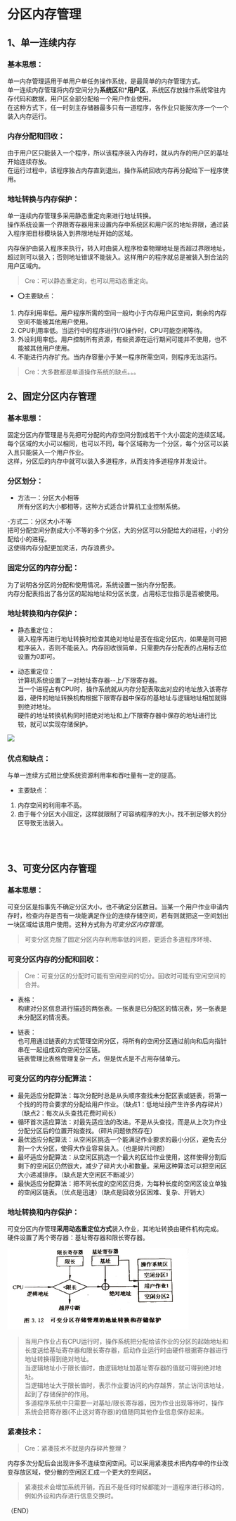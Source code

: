 # 分区内存管理    

## 1、单一连续内存    

### 基本思想：    

单一内存管理适用于单用户单任务操作系统，是最简单的内存管理方式。    
单一连续内存管理将内存空间分为**系统区**和***用户区**，系统区存放操作系统常驻内存代码和数据，用户区全部分配给一个用户作业使用。    
在这种方式下，任一时刻主存储器最多只有一道程序，各作业只能按次序一个一个装入内存运行。    

### 内存分配和回收：    

由于用户区只能装入一个程序，所以该程序装入内存时，就从内存的用户区的基址开始连续存放。    
在运行过程中，该程序独占内存直到退出，操作系统回收内存再分配给下一程序使用。    

### 地址转换与内存保护：    
单一连续内存管理多采用静态重定向来进行地址转换。    
操作系统设置一个界限寄存器用来设置内存中系统区和用户区的地址界限，通过装入程序把目标模块装入到界限地址开始的区域。    

内存保护由装入程序来执行，转入时由装入程序检查物理地址是否超过界限地址，超过则可以装入；否则地址错误不能装入。这样用户的程序就总是被装入到合法的用户区域内。    

> Cre：可以静态重定向，也可以用动态重定向。    

- ⭕主要缺点：    
1. 内存利用率低。用户程序所需的空间一般均小于内存用户区空间，剩余的内存空间不能被其他用户使用。    
2. CPU利用率低。当运行中的程序进行I/O操作时，CPU可能空闲等待。    
3. 外设利用率低。用户控制所有资源，有些资源在运行期间可能并不使用，也不能被其他用户使用。    
4. 不能进行内存扩充。当内存容量小于某一程序所需空间，则程序无法运行。    

> Cre：大多数都是单道操作系统的缺点。。。    

## 2、固定分区内存管理    

### 基本思想：  

固定分区内存管理是与先把可分配的内存空间分割成若干个大小固定的连续区域。    
每个区域的大小可以相同，也可以不同，每个区域称为一个分区，每个分区可以装入且只能装入一个用户作业。    
这样，分区后的内存中就可以装入多道程序，从而支持多道程序并发设计。    

### 分区划分：    

- 方法一：分区大小相等    
所有分区的大小都相等，这种方式适合计算机工业控制系统。    

-方式二：分区大小不等    
把可分配空间分割成大小不等的多个分区，大的分区可以分配给大的进程，小的分配给小的进程。    
这使得内存分配更加灵活，内存浪费少。    

### 固定分区的内存分配：    

为了说明各分区的分配和使用情况，系统设置一张内存分配表。    
内存分配表指出了各分区的起始地址和分区长度，占用标志位指示是否被使用。    

### 地址转换和内存保护：    

- 静态重定位：    
装入程序再进行地址转换时检查其绝对地址是否在指定分区内，如果是则可把程序装入，否则不能装入。内存回收很简单，只需要内存分配表的占用标志位设置为0即可。    

- 动态重定位：    
计算机系统设置了一对地址寄存器--上/下限寄存器。    
当一个进程占有CPU时，操作系统就从内存分配表取出对应的地址放入该寄存器，硬件的地址转换机构根据下限寄存器中保存的基地址与逻辑地址相加就得到绝对地址。    
硬件的地址转换机构同时把绝对地址和上/下限寄存器中保存的地址进行比较，就可以实现存储保护。    

<img src="Images/AddressTrans_Fixed.png.png" />  

### 优点和缺点：    

与单一连续方式相比使系统资源利用率和吞吐量有一定的提高。    

- 主要缺点：    
1. 内存空间的利用率不高。    
2. 由于每个分区大小固定，这样就限制了可容纳程序的大小，找不到足够大的分区导致无法装入。    




<br />
<br />

## 3、可变分区内存管理    

### 基本思想：    

可变分区是指事先不确定分区大小，也不确定分区数目。当某一个用户作业申请内存时，检查内存是否有一块能满足作业的连续存储空间，若有则就把这一空间划出一块区域给该用户使用。这种方式称为*可变分区内存管理*。    

> 可变分区克服了固定分区内存利用率低的问题，更适合多道程序环境、    

### 可变分区内存的分配和回收：    

> Cre：可变分区的分配时可能有空闲空间的切分。回收时可能有空闲空间的合并。      

- 表格：    
构建对分区信息进行描述的两张表。一张表是已分配区的情况表，另一张表是未分配区的情况表。    

- 链表：    
也可用通过链表的方式管理空闲分区，将所有的空闲分区通过前向和后向指针串在一起组成双向空闲分区链。    
链表管理比表格管理复杂一点，但是优点是不占用存储单元。    

### 可变分区的内存分配算法：    

- 最先适应分配算法：每次分配时总是从头顺序查找未分配区表或链表，将第一个找的的符合要求的分配给用户作业。（缺点1：低地址段产生许多内存碎片）（缺点2：每次从头查找花费时间长）      
- 循环首次适应算法：对最先适应法的改进。不是从头查找，而是从上次为作业分配分区后的位置开始查找。（碎片问题依然存在）    
- 最优适应分配算法：从空闲区挑选一个能满足作业要求的最小分区，避免去分割一个大分区，使得大作业容易装入。（也是碎片问题）    
- 最坏适应分配算法：从空闲区挑选一个最大的区给作业使用，这样使得分割后剩下的空闲区仍然很大，减少了碎片大小和数量。采用这种算法可以把空闲区大小递减排序。（缺点是大空闲区不断减少）    
- 最快适应分配算法：把不同长度的空闲区归类，为每种长度的空闲区设立单独的空闲区链表。（优点是迅速）（缺点是回收分区困难、复杂、开销大）    

### 地址转换和内存保护：    

可变分区内存管理**采用动态重定位方式**装入作业，其地址转换由硬件机构完成。    
硬件设置了两个寄存器：基址寄存器和限长寄存器。    

<img src="Images/AddressTrans_Variable.png" />  

> 当用户作业占有CPU运行时，操作系统把分配给该作业的分区的起始地址和长度送给基址寄存器和限长寄存器，启动作业运行时由硬件根据寄存器进行地址转换得到绝对地址。    
> 当逻辑地址小于限长值时，由逻辑地址加基址寄存器的值就可得到绝对地址。    
> 当逻辑地址大于限长值时，表示作业要访问的内存越界，禁止访问该地址，起到了存储保护的作用。    
> 多道程序系统中只需要一对基址/限长寄存器，因为作业出现等待时，操作系统会把寄存器(不止这对寄存器)的值随同其他作业信息保存起来。    


### 紧凑技术：    

> Cre：紧凑技术不就是内存碎片整理？    

内存多次分配后会出现许多不连续空闲空间。可以采用紧凑技术把内存中的作业改变存放区域，使分散的空闲区汇成一个更大的空间区。    

> 紧凑技术会增加系统开销，而且不是任何时候都能对一道程序进行移动的，例如外设和内存进行信息交换时。    



（END）    